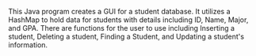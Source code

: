This Java program creates a GUI for a student database. It utilizes a HashMap to hold data for students with details including ID, Name, Major, and GPA. There are functions for the user to use including Inserting a student, Deleting a student, Finding a Student, and Updating a student's information.
